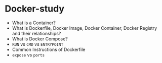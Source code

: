 # Docker-study

- What is a Container?
- What is Dockerfile, Docker Image, Docker Container, Docker Registry and their relationships?
- What is Docker Compose?
- `RUN` vs `CMD` vs `ENTRYPOINT`
- Common Instructions of Dockerfile
- `expose` vs `ports`
